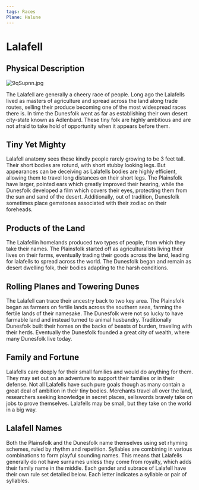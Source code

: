 ```yaml
---
tags: Races
Plane: Halune
---
```

# Lalafell
## Physical Description

![9qSupnn.jpg](https://i.imgur.com/9qSupnn.jpg)

The Lalafell are generally a cheery race of people. Long ago the Lalafells lived as masters of agriculture and spread across the land along trade routes, selling their produce becoming one of the most widespread races there is. In time the Dunesfolk went as far as establishing their own desert city-state known as Adlenbard. These tiny folk are highly ambitious and are not afraid to take hold of opportunity when it appears before them.

## Tiny Yet Mighty
Lalafell anatomy sees these kindly people rarely growing to be 3 feet tall. Their short bodies are rotund, with short stubby looking legs. But appearances can be deceiving as Lalafells bodies are highly efficient, allowing them to travel long distances on their short legs. The Plainsfolk have larger, pointed ears which greatly improved their hearing, while the Dunesfolk developed a film which covers their eyes, protecting them from the sun and sand of the desert. Additionally, out of tradition, Dunesfolk sometimes place gemstones associated with their zodiac on their foreheads.

## Products of the Land
The Lalafellin homelands produced two types of people, from which they take their names. 
The Plainsfolk started off as agriculturalists living their lives on their farms, eventually trading their goods across the land, leading for lalafells to spread across the world. The Dunesfolk began and remain as desert dwelling folk, their bodies adapting to the harsh conditions.

## Rolling Planes and Towering Dunes
The Lalafell can trace their ancestry back to two key area. 
The Plainsfolk began as farmers on fertile lands across the southern seas, farming the fertile lands of their namesake. 
The Dunesfolk were not so lucky to have farmable land and instead turned to animal husbandry. Traditionally Dunesfolk built their homes on the backs of beasts of burden, traveling with their herds. Eventually the Dunesfolk founded a great city of wealth, where many Dunesfolk live today.

## Family and Fortune
Lalafells care deeply for their small families and would do anything for them. They may set out on an adventure to support their families or in their defense. Not all Lalafells have such pure goals though as many contain a great deal of ambition in their tiny bodies. Merchants travel all over the land, researchers seeking knowledge in secret places, sellswords bravely take on jobs to prove themselves. Lalafells may be small, but they take on the world in a big way.

## Lalafell Names
Both the Plainsfolk and the Dunesfolk name themselves using set rhyming schemes, ruled by rhythm and repetition. Syllables are combining in various combinations to form playful sounding names. This means that Lalafells generally do not have surnames unless they come from royalty, which adds their family name in the middle. Each gender and subrace of Lalafell have their own rule set detailed below. Each letter indicates a syllable or pair of syllables.